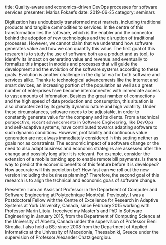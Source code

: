 title: Quality-aware and economics-driven DevOps processes for software services
presenter: Marios Fokaefs
date: 2019-06-25
category: seminars


Digitization has undoubtedly transformed most markets, including traditional products and tangible commodities to services. In the centre of this transformation lies the software, which is the enabler and the connector behind the adoption of new technologies and the disruption of traditional processes. However, we cannot claim that we understand how software generates value and how we can quantify this value. The first goal of this research is to study the use of software both as a product and as tool, to identify its impact on generating value and revenue, and eventually to formalize this impact in models and processes that will guide the development and the evolution of the software systems according to these goals. Evolution is another challenge in the digital era for both software and services alike. Thanks to technological advancements like the Internet and smart devices, an increasing portion of the population as well as a great number of enterprises have become interconnected with immediate access to vast amounts of information. Besides the great number of connections and the high speed of data production and consumption, this situation is also characterized by its greatly dynamic nature and high volatility. Under these circumstances, software needs to be adjustable, in order to constantly generate value for the company and its clients. From a technical perspective, recent advancements in Software Engineering, like DevOps and self-adaptive systems, have contributed towards adapting software to such dynamic conditions. However, profitability and continuous value generation are not always immediately considered in this setting neither as goals nor as constraints. The economic impact of a software change or the need to also adapt business and economic strategies are assessed after the change and possibly long after it is relevant. For example, consider the extension of a mobile banking app to enable remote bill payments. Is there a way to predict the economic benefits of this feature before it is developed? How accurate will this prediction be? How fast can we roll out the new version including the business planning? Therefore, the second goal of this research is to align the technical and economic goals of software change.

Presenter: I am an Assistant Professor in the Department of Computer and Software Engineering at Polytechnique Montréal. Previously, I was a Postdoctoral Fellow with the Centre of Excellence for Research in Adaptive Systems at York University, Canada, since February 2015 working with Professor Marin Litoiu. I received my Master's and PhD in Software Engineering in January 2015, from  the Department of Computing Science at the University of Alberta, Canada under the supervision of Professor Eleni Stroulia. I also hold a BSc since 2008 from the Department of Applied Informatics at the University of Macedonia, Thessaloniki, Greece under the supervision of Professor Alexander Chatzigeorgiou.
